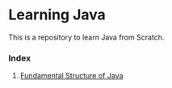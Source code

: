 # Learning Java
This is a repository to learn Java from Scratch.
### Index
1. [Fundamental Structure of Java](src/com/learning/fundamentalstructure/Readme.md)
